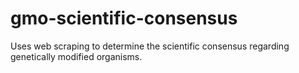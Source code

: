 # gmo-scientific-consensus
Uses web scraping to determine the scientific consensus regarding genetically modified organisms.
